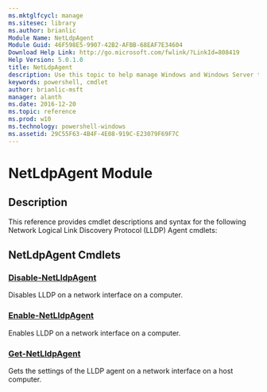 ```yaml
---
ms.mktglfcycl: manage
ms.sitesec: library
ms.author: brianlic
Module Name: NetLdpAgent
Module Guid: 46F598E5-9907-42B2-AFBB-68EAF7E34604
Download Help Link: http://go.microsoft.com/fwlink/?LinkId=808419
Help Version: 5.0.1.0
title: NetLdpAgent
description: Use this topic to help manage Windows and Windows Server technologies with Windows PowerShell.
keywords: powershell, cmdlet
author: brianlic-msft
manager: alanth
ms.date: 2016-12-20
ms.topic: reference
ms.prod: w10
ms.technology: powershell-windows
ms.assetid: 29C55F63-4B4F-4E08-919C-E23079F69F7C
---
```


# NetLdpAgent Module
## Description
This reference provides cmdlet descriptions and syntax for the following Network Logical Link Discovery Protocol (LLDP) Agent cmdlets:

## NetLdpAgent Cmdlets
### [Disable-NetLldpAgent](./Disable-NetLldpAgent.md)
Disables LLDP on a network interface on a computer.

### [Enable-NetLldpAgent](./Enable-NetLldpAgent.md)
Enables LLDP on a network interface on a computer.

### [Get-NetLldpAgent](./Get-NetLldpAgent.md)
Gets the settings of the LLDP agent on a network interface on a host computer.

